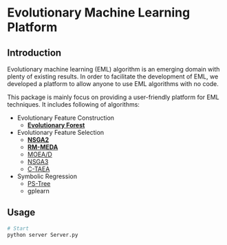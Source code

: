 # Evolutionary Machine Learning Platform

## Introduction

Evolutionary machine learning (EML) algorithm is an emerging domain with plenty of existing results. In order to facilitate the development of EML, we developed a platform to allow anyone to use EML algorithms with no code.

This package is mainly focus on providing a user-friendly platform for EML techniques. It includes following of algorithms:

* Evolutionary Feature Construction
    * [**Evolutionary Forest**](https://ieeexplore.ieee.org/document/9656554)
* Evolutionary Feature Selection
    * [**NSGA2**](https://ieeexplore.ieee.org/document/996017)
    * [**RM-MEDA**](https://ieeexplore.ieee.org/document/4358761)
    * [MOEA/D](https://ieeexplore.ieee.org/document/4358754)
    * [NSGA3](https://ieeexplore.ieee.org/document/6600851)
    * [C-TAEA](https://ieeexplore.ieee.org/document/8413136)
* Symbolic Regression
  * [PS-Tree](https://www.sciencedirect.com/science/article/pii/S2210650222000335)
  * gplearn


## Usage 

```bash
# Start
python server Server.py
```